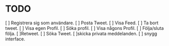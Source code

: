 # TODO 
[ ] Registrera sig som användare.
[ ] Posta Tweet. 
[ ] Visa Feed. 
[ ] Ta bort tweet. 
[ ] Visa egen Profil.
[ ] Söka profil.
[ ] Visa någons Profil.
[ ] Följa/sluta följa.
[ ]Retweet. 
[ ] Söka Tweet.
[ ]skicka privata meddelanden. 
[ ] snygg interface. 
